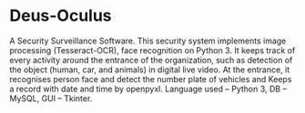 # Deus-Oculus
A Security Surveillance Software.
This security system implements image processing (Tesseract-OCR), face recognition on Python 3. It keeps track of every activity around the entrance of the organization, such as detection of the object (human, car, and animals) in digital live video. At the entrance, it recognises person face and detect the number plate of vehicles and Keeps a record with date and time by openpyxl.
Language used – Python 3, DB – MySQL, GUI – Tkinter.
